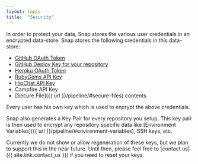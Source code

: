 ```yaml
---
layout: topic
title:  "Security"
---
```


In order to protect your data, Snap stores the various user credentials in an encrypted data-store. Snap stores the
following credentials in this data-store:

* [GitHub OAuth Token](https://developer.github.com/v3/oauth/#oauth)
* [GitHub Deploy Key for your repository](https://developer.github.com/guides/managing-deploy-keys/#deploy-keys)
* [Heroku OAuth Token](https://devcenter.heroku.com/articles/oauth)
* [RubyGems API Key](http://guides.rubygems.org/rubygems-org-api/#api-authorization)
* [HipChat API Key](https://www.hipchat.com/docs/api)
* Campfire API Key
* [Secure File]({{ url }}/pipeline/#secure-files) contents

Every user has his own key which is used to encrypt the above credentials.

Snap also generates a Key Pair for every repository you setup. This key pair is then used to encrypt any repository specific data
like [Environment Variables]({{ url }}/pipeline/#environment-variables), SSH keys, etc.

Currently we do not show or allow regeneration of these keys, but we plan to support this in the near future. Until then, please feel
free to [contact us]({{ site.link.contact_us }}) if you need to reset your keys.
